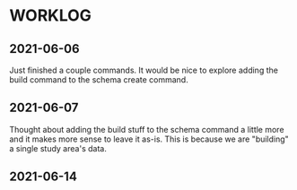 # WORKLOG

## 2021-06-06

Just finished a couple commands. It would be nice to explore adding the build command to the schema create command.

## 2021-06-07

Thought about adding the build stuff to the schema command a little more and it makes more sense to leave it as-is.
This is because we are "building" a single study area's data.

## 2021-06-14

